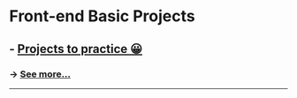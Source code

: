 <h1>Front-end Basic Projects</h1>
<h2>- <a href="https://github.com/carlos09v/FrontEnd_Basics/tree/main/devs">Projects to practice 😀</a></h2>
<h3>-> <a href="https://github.com/carlos09v/Mini-Projects_Exercises/tree/main/Web">See more...</a></h3>
<hr>
